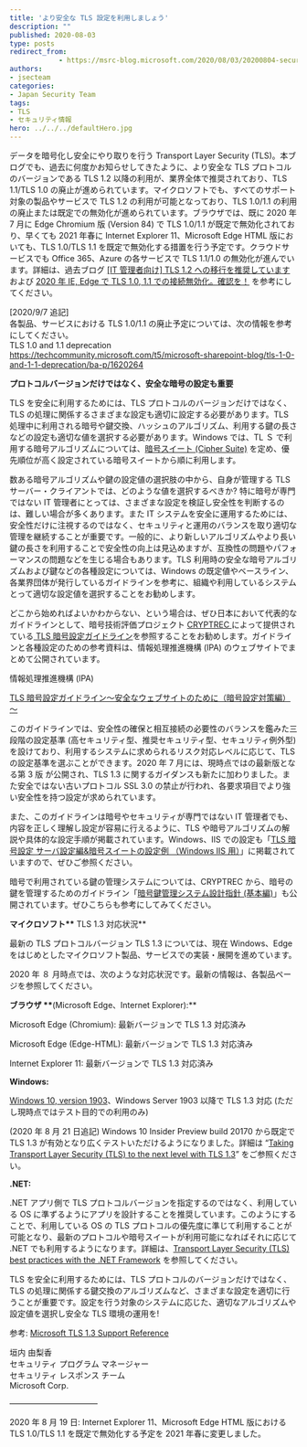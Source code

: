 ```yaml
---
title: 'より安全な TLS 設定を利用しましょう'
description: ""
published: 2020-08-03
type: posts
redirect_from:
            - https://msrc-blog.microsoft.com/2020/08/03/20200804-securetls/
authors:
- jsecteam
categories:
- Japan Security Team
tags:
- TLS
- セキュリティ情報
hero: ../../../defaultHero.jpg
---
```

データを暗号化し安全にやり取りを行う Transport Layer Security (TLS)。本ブログでも、過去に何度かお知らせしてきたように、より安全な TLS プロトコルのバージョンである TLS 1.2 以降の利用が、業界全体で推奨されており、TLS 1.1/TLS 1.0 の廃止が進められています。マイクロソフトでも、すべてのサポート対象の製品やサービスで TLS 1.2 の利用が可能となっており、TLS 1.0/1.1 の利用の廃止または既定での無効化が進められています。ブラウザでは、既に 2020 年 7 月に Edge Chromium 版 (Version 84) で TLS 1.0/1.1 が既定で無効化されており、早くても 2021 年春に Internet Explorer 11、Microsoft Edge HTML 版においても、TLS 1.0/TLS 1.1 を既定で無効化する措置を行う予定です。クラウドサービスでも Office 365、Azure の各サービスで TLS 1.1/1.0 の無効化が進んでいます。詳細は、過去ブログ [\[IT 管理者向け\] TLS 1.2 への移行を推奨しています](https://blogs.technet.microsoft.com/jpsecurity/2017/07/11/tlsmigration/) および [2020 年 IE, Edge で TLS 1.0, 1.1 での接続無効化。確認を！](https://msrc-blog.microsoft.com/2018/10/16/tlsdeprecation/) を参考にしてください。

\[2020/9/7 追記]  
各製品、サービスにおける TLS 1.0/1.1 の廃止予定については、次の情報を参考にしてください。  
TLS 1.0 and 1.1 deprecation  
<https://techcommunity.microsoft.com/t5/microsoft-sharepoint-blog/tls-1-0-and-1-1-deprecation/ba-p/1620264>

**プロトコルバージョンだけではなく、安全な暗号の設定も重要**

TLS を安全に利用するためには、TLS プロトコルのバージョンだけではなく、TLS の処理に関係するさまざまな設定も適切に設定する必要があります。TLS 処理中に利用される暗号や鍵交換、ハッシュのアルゴリズム、利用する鍵の長さなどの設定も適切な値を選択する必要があります。Windows では、TL Ｓ で利用する暗号アルゴリズムについては、[暗号スイート (Cipher Suite)](https://docs.microsoft.com/en-us/windows/win32/secauthn/cipher-suites-in-schannel) を定め、優先順位が高く設定されている暗号スイートから順に利用します。

数ある暗号アルゴリズムや鍵の設定値の選択肢の中から、自身が管理する TLS サーバー・クライアントでは、どのような値を選択するべきか? 特に暗号が専門ではない IT 管理者にとっては、さまざまな設定を検証し安全性を判断するのは、難しい場合が多くあります。また IT システムを安全に運用するためには、安全性だけに注視するのではなく、セキュリティと運用のバランスを取り適切な管理を継続することが重要です。一般的に、より新しいアルゴリズムやより長い鍵の長さを利用することで安全性の向上は見込めますが、互換性の問題やパフォーマンスの問題などを生じる場合もあります。TLS 利用時の安全な暗号アルゴリズムおよび鍵などの各種設定については、Windows の既定値やベースライン、各業界団体が発行しているガイドラインを参考に、組織や利用しているシステムとって適切な設定値を選択することをお勧めします。

どこから始めればよいかわからない、という場合は、ぜひ日本において代表的なガイドラインとして、暗号技術評価プロジェクト [CRYPTREC ](https://www.cryptrec.go.jp/op_guidelines.html)によって提供されている[ TLS 暗号設定ガイドライン](https://www.cryptrec.go.jp/op_guidelines.html)を参照することをお勧めします。ガイドラインと各種設定のための参考資料は、情報処理推進機構 (IPA) のウェブサイトでまとめて公開されています。

情報処理推進機構 (IPA)

[TLS 暗号設定ガイドライン～安全なウェブサイトのために（暗号設定対策編）～](https://www.ipa.go.jp/security/vuln/ssl_crypt_config.html)

このガイドラインでは、安全性の確保と相互接続の必要性のバランスを鑑みた三段階の設定基準 (高セキュリティ型、推奨セキュリティ型、セキュリティ例外型) を設けており、利用するシステムに求められるリスク対応レベルに応じて、TLS の設定基準を選ぶことができます。2020 年 7 月には、現時点ではの最新版となる第 3 版 が公開され、TLS 1.3 に関するガイダンスも新たに加わりました。また安全ではない古いプロトコル SSL 3.0 の禁止が行われ、各要求項目でより強い安全性を持つ設定が求められています。

また、このガイドラインは暗号やセキュリティが専門ではない IT 管理者でも、内容を正しく理解し設定が容易に行えるように、TLS や暗号アルゴリズムの解説や具体的な設定手順が掲載されています。Windows、IIS での設定も「[TLS 暗号設定 サーバ設定編&暗号スイートの設定例 （Windows IIS 用）](https://www.ipa.go.jp/security/vuln/ssl_crypt_config.html)」に掲載されていますので、ぜひご参照ください。

暗号で利用されている鍵の管理システムについては、CRYPTREC から、暗号の鍵を管理するためのガイドライン「[暗号鍵管理システム設計指針 (基本編)](https://www.cryptrec.go.jp/op_guidelines.html)」も公開されています。ぜひこちらも参考にしてみてください。

**マイクロソフト\*\*** TLS 1.3 対応状況\*\*

最新の TLS プロトコルバージョン TLS 1.3 については、現在 Windows、Edge をはじめとしたマイクロソフト製品、サービスでの実装・展開を進めています。

2020 年 ８ 月時点では、次のような対応状況です。最新の情報は、各製品ページを参照してください。

**ブラウザ \*\***(Microsoft Edge、Internet Explorer):\*\*

Microsoft Edge (Chromium): 最新バージョンで TLS 1.3 対応済み

Microsoft Edge (Edge-HTML): 最新バージョンで TLS 1.3 対応済み

Internet Explorer 11: 最新バージョンで TLS 1.3 対応済み

**Windows:**

[Windows 10, version 1903](https://docs.microsoft.com/en-us/windows/release-information/status-windows-10-1903)、Windows Server 1903 以降で TLS 1.3 対応 (ただし現時点ではテスト目的での利用のみ)

(2020 年 8 月 21 日追記) Windows 10 Insider Preview build 20170 から既定で TLS 1.3 が有効となり広くテストいただけるようになりました。詳細は “[Taking Transport Layer Security (TLS) to the next level with TLS 1.3](https://www.microsoft.com/security/blog/2020/08/20/taking-transport-layer-security-tls-to-the-next-level-with-tls-1-3/)” をご参照ください。

**.NET:**

.NET アプリ側で TLS プロトコルバージョンを指定するのではなく、利用している OS に準ずるようにアプリを設計することを推奨しています。このようにすることで、利用している OS の TLS プロトコルの優先度に準じて利用することが可能となり、最新のプロトコルや暗号スイートが利用可能になればそれに応じて .NET でも利用するようになります。詳細は、[Transport Layer Security (TLS) best practices with the .NET Framework](https://docs.microsoft.com/en-us/dotnet/framework/network-programming/tls) を参照してください。

TLS を安全に利用するためには、TLS プロトコルのバージョンだけではなく、TLS の処理に関係する鍵交換のアルゴリズムなど、さまざまな設定を適切に行うことが重要です。設定を行う対象のシステムに応じた、適切なアルゴリズムや設定値を選択し安全な TLS 環境の運用を!

参考: [Microsoft TLS 1.3 Support Reference](https://devblogs.microsoft.com/premier-developer/microsoft-tls-1-3-support-reference/)

垣内 由梨香  
セキュリティ プログラム マネージャー  
セキュリティ レスポンス チーム  
Microsoft Corp.

———————————

2020 年 8 月 19 日: Internet Explorer 11、Microsoft Edge HTML 版における TLS 1.0/TLS 1.1 を既定で無効化する予定を 2021 年春に変更しました。

<!-- wp:paragraph -->

<!-- /wp:paragraph -->
